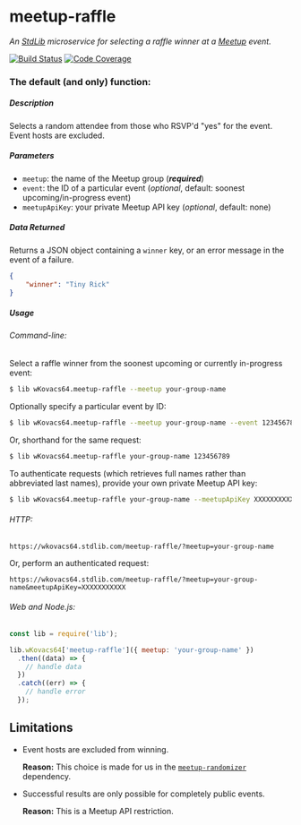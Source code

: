 # meetup-raffle

*An [StdLib][stdlib] microservice for selecting a raffle winner at a
[Meetup][meetup] event.*

[![Build Status][travis-image]][travis-url]
[![Code Coverage][coveralls-image]][coveralls-url]

### The default (and only) function:

##### Description

Selects a random attendee from those who RSVP'd "yes" for the event. Event
hosts are excluded.

##### Parameters

* `meetup`: the name of the Meetup group (***required***)
* `event`: the ID of a particular event (*optional*, default: soonest
  upcoming/in-progress event)
* `meetupApiKey`: your private Meetup API key (*optional*, default: none)

##### Data Returned

Returns a JSON object containing a `winner` key, or an error message in the
event of a failure.

```json
{
    "winner": "Tiny Rick"
}
```

##### Usage

###### Command-line:

Select a raffle winner from the soonest upcoming or currently in-progress event:

```bash
$ lib wKovacs64.meetup-raffle --meetup your-group-name
```

Optionally specify a particular event by ID:

```bash
$ lib wKovacs64.meetup-raffle --meetup your-group-name --event 123456789
```

Or, shorthand for the same request:

```bash
$ lib wKovacs64.meetup-raffle your-group-name 123456789
```

To authenticate requests (which retrieves full names rather than abbreviated
last names), provide your own private Meetup API key:

```bash
$ lib wKovacs64.meetup-raffle your-group-name --meetupApiKey XXXXXXXXXXX
```

###### HTTP:

```http
https://wkovacs64.stdlib.com/meetup-raffle/?meetup=your-group-name
```

Or, perform an authenticated request:

```http
https://wkovacs64.stdlib.com/meetup-raffle/?meetup=your-group-name&meetupApiKey=XXXXXXXXXXX
```

###### Web and Node.js:

```js
const lib = require('lib');

lib.wKovacs64['meetup-raffle']({ meetup: 'your-group-name' })
  .then((data) => {
    // handle data
  })
  .catch((err) => {
    // handle error
  });
```

## Limitations

* Event hosts are excluded from winning.

  **Reason:** This choice is made for us in the
  [`meetup-randomizer`][meetup-randomizer] dependency.

* Successful results are only possible for completely public events.

  **Reason:** This is a Meetup API restriction.

[meetup]: https://www.meetup.com
[stdlib]: https://stdlib.com
[travis-image]: https://img.shields.io/travis/wKovacs64/meetup-raffle.svg?style=flat-square
[travis-url]: https://travis-ci.org/wKovacs64/meetup-raffle
[coveralls-image]: https://img.shields.io/coveralls/wKovacs64/meetup-raffle.svg?style=flat-square
[coveralls-url]: https://coveralls.io/github/wKovacs64/meetup-raffle
[meetup-randomizer]: https://github.com/durancristhian/meetup-randomizer
